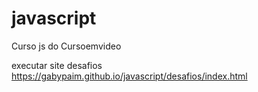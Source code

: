 # javascript
Curso js do Cursoemvideo

executar site desafios
<br>https://gabypaim.github.io/javascript/desafios/index.html
